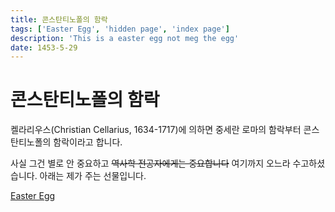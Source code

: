 ```yaml
---
title: 콘스탄티노폴의 함락
tags: ['Easter Egg', 'hidden page', 'index page']
description: 'This is a easter egg not meg the egg'
date: 1453-5-29
---
```


# 콘스탄티노폴의 함락

켈라리우스(Christian Cellarius, 1634-1717)에 의하면 중세란 로마의 함락부터 콘스탄티노폴의 함락이라고 합니다.

<!--truncate-->

사실 그건 별로 안 중요하고 ~~역사학 전공자에게는 중요합니다~~ 여기까지 오느라 수고하셨습니다. 아래는 제가 주는 선물입니다.

[Easter Egg](https://arch-spatula.github.io/easter)

<!--

역사의 사건을 기준으로 시대를 구분한다는 점이 깔끔합니다.

콘스탄티노폴의 함락도 중요한 사건이지만 1453년 자체가 유럽역사를 새롭게 정의한 연도입니다. 영불 100년 전쟁(총 전쟁기간 116년, 교전기간 30년)이 종식한 연도입니다.

## 콘스탄티노폴 함락의 의미

콘스탄티노폴이 함락하면서 유럽의 정치, 경제, 사회, 종교, 문화 다양한 측면으로 엄청나게 많은 변화합니다.

제일먼저 콘스탄티노폴 근처 이탈리아 반도에서는 중세시대의 대표적인 특징 봉건제, 장원제, 기독교 중 봉건제와 장원제적인 특상이 많이 약화됩니다. 이 약화가 되는 이유는 지리적 위치상 동방무역에 먼저 참여하고 있었기 때문입니다. 동방무역에 거래에 많이 참여하고 통화량이 많이 유통된 것이 중세의 봉건제와 장원제적인 특성을 빠르게 종식시켰습니다.

종교가 다르면서 이탈리아 도시국가들은 각각 다른 정책을 취합니다. 베네치아의 경우 오스만 투르크와 무역을 지속합니다. 반면 다른 국가들 입장에서는 중세말 위기입니다. 콘스탄티노폴이 함락하면서 유럽의 다른 나라들은 이슬람 종교를 믿는 국가와 국경이 인접하게 됩니다. 이 인접했다는 것만이 문제는 아닙니다. 콘스탄티노폴은 유럽의 방패에 해당하는 도시입니다. 그정도로 함락이 어려운 도시입니다. 하지만 함락이 어려운 유럽의 방패를 오스만 투르크가 뚤었습니다. 즉 공격을 위한 병력이 뛰어났고 이 뛰어난 병력을 활용해서 침략한다면 충분히 가능하기 떄문에 위기였습니다.

### 오스만 투르크의 병력

오스만 투르크는 오스만 제국으로 성장하지만 성장하기 전부터 상당히 성장했습니다.

오스만 투르크는 투르크 부족 기마병도 있었지만 예니체리도 있었습니다.

예니체리의 경우 상당히 특이한 병력입니다. 더 정확히 말하자면 전사와 관료입니다. 정복 지역의 기독교를 믿는 아이를 납치하고 거세하고 이슬람교로 개종시킵니다. 이 아이는 어른이 되면서 전사로 활동하거나 관료로 활동합니다. 전사의 경우 전쟁으로 약탈한 물건을 가질 수 있었습니다.

예니체리가 효과적인 이유 중 하나는 노예와 비슷한 특징입니다. 노예이기 때문에 술탄에게만 충성을 다합니다.

오스만 투르크는 국가 정책이 특이하게 종교적으로 관용적인 편입니다. 국교인 이슬람교가 아닌 종교를 믿는자는 세금을 부과했습니다.

국가 내부에서 기독교를 믿는 부모가 아이를 판매 아니면 판매랑 비슷하게 영제 교육을 보내는 입장이 됩니다.

예니체리는 실전 경험이 많고 무장이 잘 되어 있습니다. 화약을 일찍부터 사용하고 있었습니다.

### 오해하지 말 것

단순하게 생각하면 유럽 기독교의 방패와 이슬람의 창의 전쟁에서 이슬람의 창이 기독교의 방패를 뚫고 유럽의 심장을 노린다로 오해를 하기 쉽습니다.

하지만 단순히 이슬람교와 기독교 사이 전쟁이라고 볼 수 없습니다. 기독교 국가들 출신의 용병들 또한 상당히 많이 고용합니다. ~~역시 최고의 믿음은 돈입니다.~~

### 교역 양상의 변화

유럽은 다른 교역망을 찾기 시작합니다. 그래서 이탈리아 반도보단 이베리아 반도에서 아프리카 미국으로 향하기 시작합니다. 세속적인 목표는 새로운 교역망 확보이고 종교적인 목표는 오스만의 압박을 해방시켜줄 동방의 기독교를 찾는 것이었습니다. 사제왕 요한제국을 찾고자 하는 탐험심이 있었습니다.

여담으로 동방의 기독교는 에티오피아 아니면 몽골에 기독교가 전도된 부족일 것으로 추측하고 있습니다.

## 100년 전쟁의 종식

100년 전쟁은 진짜 100년 넘게 정치적 의미에서 전쟁이 지속한 전쟁입니다.

노르망디에 정착한 바이킹은 영국을 점령하고 이중적인 지위를 가지면서 전쟁을 시작합니다. 영국의 왕은 영국의 왕이지만 프랑스 노르망디의 공작이라는 지위를 갖고 있습니다.

100년 전쟁을 완전히 종식하면서 영국왕의 이중적인 지위도 노르망디 토지도 사라집니다.

## 1453년의 의미

유럽의 새로운 시대를 개막하게 한 사건입니다.

 -->
